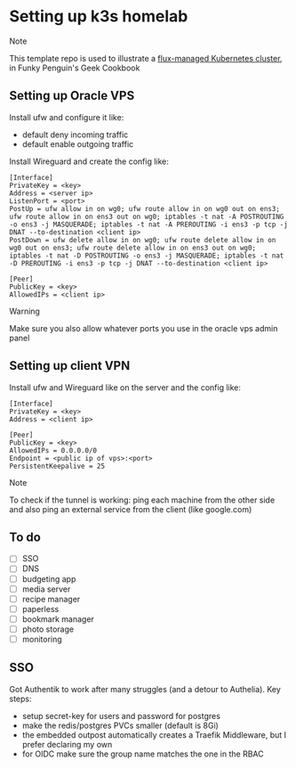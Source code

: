 # Setting up k3s homelab

> [!NOTE]
> This template repo is used to illustrate a [flux-managed Kubernetes cluster](http://localhost:8123/kubernetes/deployment/flux/), in Funky Penguin's Geek Cookbook

## Setting up Oracle VPS

Install ufw and configure it like:

- default deny incoming traffic
- default enable outgoing traffic

Install Wireguard and create the config like:

```config
[Interface]
PrivateKey = <key>
Address = <server ip>
ListenPort = <port>
PostUp = ufw allow in on wg0; ufw route allow in on wg0 out on ens3; ufw route allow in on ens3 out on wg0; iptables -t nat -A POSTROUTING -o ens3 -j MASQUERADE; iptables -t nat -A PREROUTING -i ens3 -p tcp -j DNAT --to-destination <client ip>
PostDown = ufw delete allow in on wg0; ufw route delete allow in on wg0 out on ens3; ufw route delete allow in on ens3 out on wg0; iptables -t nat -D POSTROUTING -o ens3 -j MASQUERADE; iptables -t nat -D PREROUTING -i ens3 -p tcp -j DNAT --to-destination <client ip>

[Peer]
PublicKey = <key>
AllowedIPs = <client ip>
```

> [!WARNING]
> Make sure you also allow whatever ports you use in the oracle vps admin panel

## Setting up client VPN

Install ufw and Wireguard like on the server and the config like:

```config
[Interface]
PrivateKey = <key>
Address = <client ip>

[Peer]
PublicKey = <key>
AllowedIPs = 0.0.0.0/0
Endpoint = <public ip of vps>:<port>
PersistentKeepalive = 25
```

> [!NOTE]
> To check if the tunnel is working: ping each machine from the other side and
also ping an external service from the client (like google.com)

## To do

- [ ] SSO
- [ ] DNS
- [ ] budgeting app
- [ ] media server
- [ ] recipe manager
- [ ] paperless
- [ ] bookmark manager
- [ ] photo storage
- [ ] monitoring

## SSO

Got Authentik to work after many struggles (and a detour to Authelia). Key steps:

- setup secret-key for users and password for postgres
- make the redis/postgres PVCs smaller (default is 8Gi)
- the embedded outpost automatically creates a Traefik Middleware,
but I prefer declaring my own
- for OIDC make sure the group name matches the one in the RBAC
